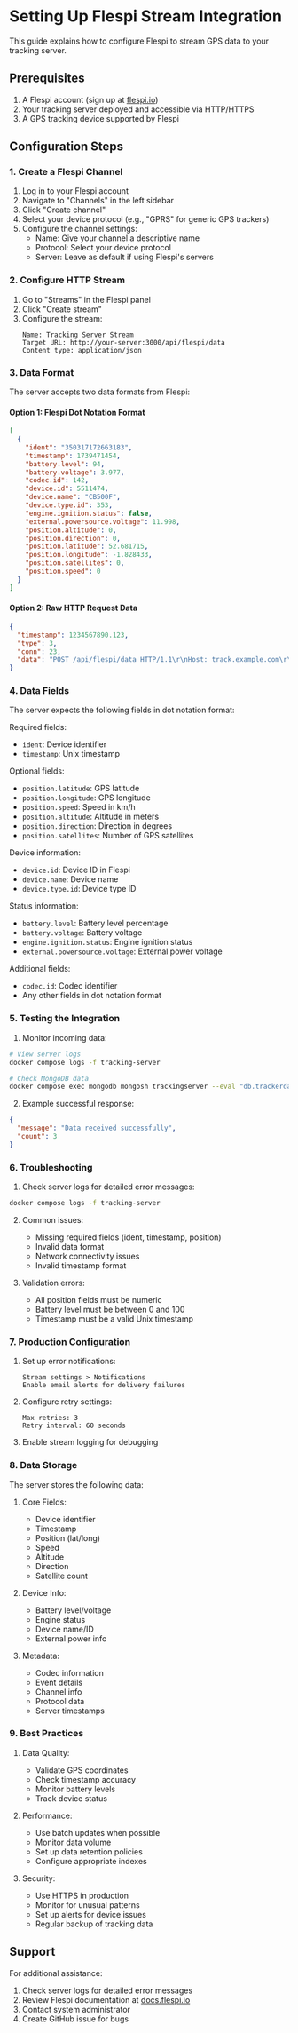 # Setting Up Flespi Stream Integration

This guide explains how to configure Flespi to stream GPS data to your tracking server.

## Prerequisites

1. A Flespi account (sign up at [flespi.io](https://flespi.io))
2. Your tracking server deployed and accessible via HTTP/HTTPS
3. A GPS tracking device supported by Flespi

## Configuration Steps

### 1. Create a Flespi Channel

1. Log in to your Flespi account
2. Navigate to "Channels" in the left sidebar
3. Click "Create channel"
4. Select your device protocol (e.g., "GPRS" for generic GPS trackers)
5. Configure the channel settings:
   - Name: Give your channel a descriptive name
   - Protocol: Select your device protocol
   - Server: Leave as default if using Flespi's servers

### 2. Configure HTTP Stream

1. Go to "Streams" in the Flespi panel
2. Click "Create stream"
3. Configure the stream:
   ```
   Name: Tracking Server Stream
   Target URL: http://your-server:3000/api/flespi/data
   Content type: application/json
   ```

### 3. Data Format

The server accepts two data formats from Flespi:

#### Option 1: Flespi Dot Notation Format

```json
[
  {
    "ident": "350317172663183",
    "timestamp": 1739471454,
    "battery.level": 94,
    "battery.voltage": 3.977,
    "codec.id": 142,
    "device.id": 5511474,
    "device.name": "CB500F",
    "device.type.id": 353,
    "engine.ignition.status": false,
    "external.powersource.voltage": 11.998,
    "position.altitude": 0,
    "position.direction": 0,
    "position.latitude": 52.681715,
    "position.longitude": -1.828433,
    "position.satellites": 0,
    "position.speed": 0
  }
]
```

#### Option 2: Raw HTTP Request Data

```json
{
  "timestamp": 1234567890.123,
  "type": 3,
  "conn": 23,
  "data": "POST /api/flespi/data HTTP/1.1\r\nHost: track.example.com\r\nContent-Type: application/json\r\n\r\n[{\"battery.level\":100,\"device.id\":123,\"device.name\":\"device-name\",\"position.latitude\":0.0,\"position.longitude\":0.0}]"
}
```

### 4. Data Fields

The server expects the following fields in dot notation format:

Required fields:
- `ident`: Device identifier
- `timestamp`: Unix timestamp

Optional fields:
- `position.latitude`: GPS latitude
- `position.longitude`: GPS longitude
- `position.speed`: Speed in km/h
- `position.altitude`: Altitude in meters
- `position.direction`: Direction in degrees
- `position.satellites`: Number of GPS satellites

Device information:
- `device.id`: Device ID in Flespi
- `device.name`: Device name
- `device.type.id`: Device type ID

Status information:
- `battery.level`: Battery level percentage
- `battery.voltage`: Battery voltage
- `engine.ignition.status`: Engine ignition status
- `external.powersource.voltage`: External power voltage

Additional fields:
- `codec.id`: Codec identifier
- Any other fields in dot notation format

### 5. Testing the Integration

1. Monitor incoming data:
```bash
# View server logs
docker compose logs -f tracking-server

# Check MongoDB data
docker compose exec mongodb mongosh trackingserver --eval "db.trackerdata.find().sort({timestamp:-1}).limit(1)"
```

2. Example successful response:
```json
{
  "message": "Data received successfully",
  "count": 3
}
```

### 6. Troubleshooting

1. Check server logs for detailed error messages:
```bash
docker compose logs -f tracking-server
```

2. Common issues:
   - Missing required fields (ident, timestamp, position)
   - Invalid data format
   - Network connectivity issues
   - Invalid timestamp format

3. Validation errors:
   - All position fields must be numeric
   - Battery level must be between 0 and 100
   - Timestamp must be a valid Unix timestamp

### 7. Production Configuration

1. Set up error notifications:
   ```
   Stream settings > Notifications
   Enable email alerts for delivery failures
   ```

2. Configure retry settings:
   ```
   Max retries: 3
   Retry interval: 60 seconds
   ```

3. Enable stream logging for debugging

### 8. Data Storage

The server stores the following data:

1. Core Fields:
   - Device identifier
   - Timestamp
   - Position (lat/long)
   - Speed
   - Altitude
   - Direction
   - Satellite count

2. Device Info:
   - Battery level/voltage
   - Engine status
   - Device name/ID
   - External power info

3. Metadata:
   - Codec information
   - Event details
   - Channel info
   - Protocol data
   - Server timestamps

### 9. Best Practices

1. Data Quality:
   - Validate GPS coordinates
   - Check timestamp accuracy
   - Monitor battery levels
   - Track device status

2. Performance:
   - Use batch updates when possible
   - Monitor data volume
   - Set up data retention policies
   - Configure appropriate indexes

3. Security:
   - Use HTTPS in production
   - Monitor for unusual patterns
   - Set up alerts for device issues
   - Regular backup of tracking data

## Support

For additional assistance:
1. Check server logs for detailed error messages
2. Review Flespi documentation at [docs.flespi.io](https://docs.flespi.io)
3. Contact system administrator
4. Create GitHub issue for bugs
